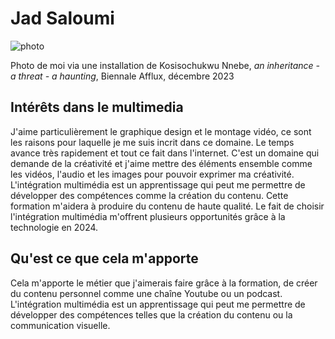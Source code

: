 # Jad Saloumi

![photo](photo_SF_K_Nnebe_Afflux_20231201.jpg)

Photo de moi via une installation de Kosisochukwu Nnebe, *an inheritance - a threat - a haunting*, Biennale Afflux, décembre 2023


## **Intérêts dans le multimedia**
J'aime particulièrement le graphique design et le montage vidéo, ce sont les raisons pour laquelle je me suis incrit dans ce domaine. Le temps avance très rapidement et tout ce fait dans l'internet. C'est un domaine qui demande de la créativité et j'aime mettre des éléments ensemble comme les vidéos, l'audio et les images pour pouvoir exprimer ma créativité. L'intégration multimédia est un apprentissage qui peut me permettre de développer des compétences comme la création du contenu. Cette formation m'aidera à produire du contenu de haute qualité. Le fait de choisir l'intégration multimédia m'offrent plusieurs opportunités grâce à la technologie en 2024.


## Qu'est ce que cela m'apporte 
Cela m'apporte le métier que j'aimerais faire grâce à la formation, de créer du contenu personnel comme une chaîne Youtube ou un podcast. L'intégration multimédia est un apprentissage qui peut me permettre de développer des compétences telles que la création du contenu ou la communication visuelle. 






